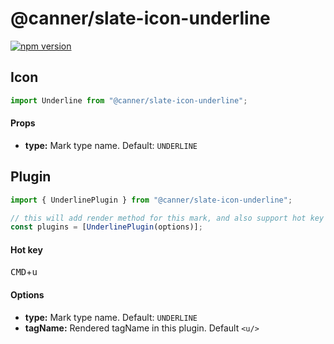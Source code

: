 # @canner/slate-icon-underline

[![npm version](https://badge.fury.io/js/%40canner%2Fslate-icon-underline.svg)](https://badge.fury.io/js/%40canner%2Fslate-icon-underline)

## Icon

```js
import Underline from "@canner/slate-icon-underline";
```

#### Props

* **type:** Mark type name. Default: `UNDERLINE`

## Plugin

```js
import { UnderlinePlugin } from "@canner/slate-icon-underline";

// this will add render method for this mark, and also support hot key for underline.
const plugins = [UnderlinePlugin(options)];
```

#### Hot key

<kbd>CMD</kbd>+<kbd>u</kbd>

#### Options

* **type:** Mark type name. Default: `UNDERLINE`
* **tagName:** Rendered tagName in this plugin. Default `<u/>`
